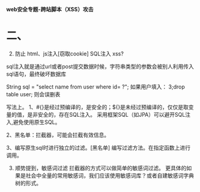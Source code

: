 #### web安全专题-跨站脚本（XSS）攻击

# 二、
2. 防止 html、js注入[窃取cookie] SQL注入 xss?

sql注入就是通过url或者post提交数据时候，字符串类型的参数会被别人利用传入sql语句，最终破坏数据库

String sql = "select name from user where id= ?";
如果用户填入： 3;drop table user;
则会误删表

写法上。
1、#{}是经过预编译的，是安全的；${}是未经过预编译的，仅仅是取变量的值，是非安全的，存在SQL注入。
采用框架SQL（如JPA）可以避开SQL注入,避免使用原生SQL。

2、黑名单：拦截器，可能会拦截有效信息。

3、编写原生sql时进行独立的过滤。[黑名单] 编写过滤方法。在指定函数上进行调用。


3. 顺势提到，敏感词过滤 拦截器的方式可以做简单的敏感词过滤。
更具体的如果是社会中全量的常用敏感词，我们应该使用敏感词库？或者自建敏感词字典树的形式。